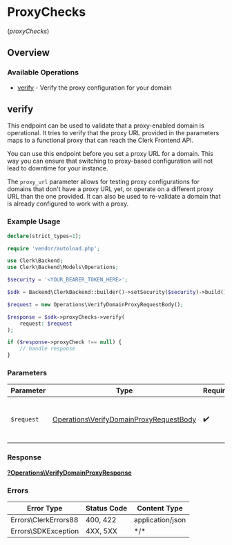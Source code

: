 # ProxyChecks
(*proxyChecks*)

## Overview

### Available Operations

* [verify](#verify) - Verify the proxy configuration for your domain

## verify

This endpoint can be used to validate that a proxy-enabled domain is operational.
It tries to verify that the proxy URL provided in the parameters maps to a functional proxy that can reach the Clerk Frontend API.

You can use this endpoint before you set a proxy URL for a domain. This way you can ensure that switching to proxy-based
configuration will not lead to downtime for your instance.

The `proxy_url` parameter allows for testing proxy configurations for domains that don't have a proxy URL yet, or operate on
a different proxy URL than the one provided. It can also be used to re-validate a domain that is already configured to work with a proxy.

### Example Usage

```php
declare(strict_types=1);

require 'vendor/autoload.php';

use Clerk\Backend;
use Clerk\Backend\Models\Operations;

$security = '<YOUR_BEARER_TOKEN_HERE>';

$sdk = Backend\ClerkBackend::builder()->setSecurity($security)->build();

$request = new Operations\VerifyDomainProxyRequestBody();

$response = $sdk->proxyChecks->verify(
    request: $request
);

if ($response->proxyCheck !== null) {
    // handle response
}
```

### Parameters

| Parameter                                                                                          | Type                                                                                               | Required                                                                                           | Description                                                                                        |
| -------------------------------------------------------------------------------------------------- | -------------------------------------------------------------------------------------------------- | -------------------------------------------------------------------------------------------------- | -------------------------------------------------------------------------------------------------- |
| `$request`                                                                                         | [Operations\VerifyDomainProxyRequestBody](../../Models/Operations/VerifyDomainProxyRequestBody.md) | :heavy_check_mark:                                                                                 | The request object to use for the request.                                                         |

### Response

**[?Operations\VerifyDomainProxyResponse](../../Models/Operations/VerifyDomainProxyResponse.md)**

### Errors

| Error Type           | Status Code          | Content Type         |
| -------------------- | -------------------- | -------------------- |
| Errors\ClerkErrors88 | 400, 422             | application/json     |
| Errors\SDKException  | 4XX, 5XX             | \*/\*                |